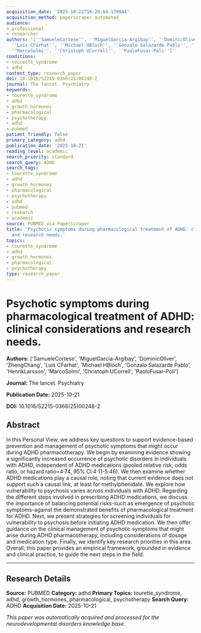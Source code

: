 ```yaml
---
acquisition_date: '2025-10-21T16:20:54.179944'
acquisition_method: paperscraper_automated
audience:
- professional
- researcher
authors: '[''SamueleCortese'', ''MiguelGarcia-Argibay'', ''DominicOliver'', ''ZhengChang'',
  ''Luis CFarhat'', ''Michael HBloch'', ''Gonzalo Salazarde Pablo'', ''HenrikLarsson'',
  ''MarcoSolmi'', ''Christoph UCorrell'', ''PaoloFusar-Poli'']'
conditions:
- tourette_syndrome
- adhd
content_type: research_paper
doi: 10.1016/S2215-0366(25)00248-2
journal: The lancet. Psychiatry
keywords:
- tourette_syndrome
- adhd
- growth_hormones
- pharmacological
- psychotherapy
- adhd
- pubmed
patient_friendly: false
primary_category: adhd
publication_date: '2025-10-21'
reading_level: academic
search_priority: standard
search_query: ADHD
search_tags:
- tourette_syndrome
- adhd
- growth_hormones
- pharmacological
- psychotherapy
- adhd
- pubmed
- research
- academic
source: PUBMED via Paperscraper
title: 'Psychotic symptoms during pharmacological treatment of ADHD: clinical considerations
  and research needs.'
topics:
- tourette_syndrome
- adhd
- growth_hormones
- pharmacological
- psychotherapy
type: research_paper
---
```


# Psychotic symptoms during pharmacological treatment of ADHD: clinical considerations and research needs.

**Authors:** ['SamueleCortese', 'MiguelGarcia-Argibay', 'DominicOliver', 'ZhengChang', 'Luis CFarhat', 'Michael HBloch', 'Gonzalo Salazarde Pablo', 'HenrikLarsson', 'MarcoSolmi', 'Christoph UCorrell', 'PaoloFusar-Poli']

**Journal:** The lancet. Psychiatry

**Publication Date:** 2025-10-21

**DOI:** 10.1016/S2215-0366(25)00248-2

## Abstract

In this Personal View, we address key questions to support evidence-based prevention and management of psychotic symptoms that might occur during ADHD pharmacotherapy. We begin by examining evidence showing a significantly increased occurrence of psychotic disorders in individuals with ADHD, independent of ADHD medications (pooled relative risk, odds ratio, or hazard ratio=4·74, 95% CI 4·11-5·46). We then examine whether ADHD medications play a causal role, noting that current evidence does not support such a causal link, at least for methylphenidate. We explore how vulnerability to psychosis varies across individuals with ADHD. Regarding the different steps involved in prescribing ADHD medications, we discuss the importance of balancing potential risks-such as emergence of psychotic symptoms-against the demonstrated benefits of pharmacological treatment for ADHD. Next, we present strategies for screening individuals for vulnerability to psychosis before initiating ADHD medication. We then offer guidance on the clinical management of psychotic symptoms that might arise during ADHD pharmacotherapy, including considerations of dosage and medication type. Finally, we identify key research priorities in this area. Overall, this paper provides an empirical framework, grounded in evidence and clinical practice, to guide the next steps in the field.

---

## Research Details

**Source:** PUBMED
**Category:** adhd
**Primary Topics:** tourette_syndrome, adhd, growth_hormones, pharmacological, psychotherapy
**Search Query:** ADHD
**Acquisition Date:** 2025-10-21

*This paper was automatically acquired and processed for the neurodevelopmental disorders knowledge base.*
